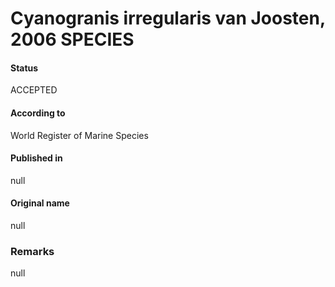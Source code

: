 Cyanogranis irregularis van Joosten, 2006 SPECIES
=======

#### Status
ACCEPTED

#### According to
World Register of Marine Species

#### Published in
null

#### Original name
null

### Remarks
null
